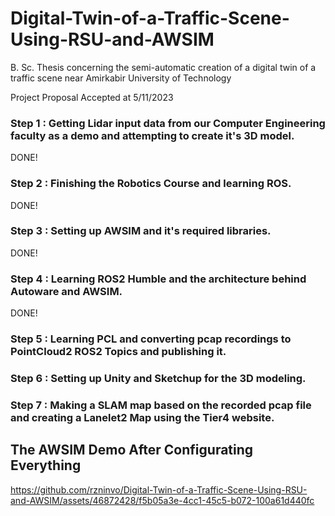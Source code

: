 # Digital-Twin-of-a-Traffic-Scene-Using-RSU-and-AWSIM
B. Sc. Thesis concerning the semi-automatic creation of a digital twin of a traffic scene near Amirkabir University of Technology

Project Proposal Accepted at 5/11/2023

### Step 1 : Getting Lidar input data from our Computer Engineering faculty as a demo and attempting to create it's 3D model.   
DONE!

### Step 2 : Finishing the Robotics Course and learning ROS.   
DONE!

### Step 3 : Setting up AWSIM and it's required libraries.   
DONE!   

### Step 4 : Learning ROS2 Humble and the architecture behind Autoware and AWSIM.
DONE!

### Step 5  : Learning PCL and converting pcap recordings to PointCloud2 ROS2 Topics and publishing it.

### Step 6 : Setting up Unity and Sketchup for the 3D modeling.

### Step 7 : Making a SLAM map based on the recorded pcap file and creating a Lanelet2 Map using the Tier4 website.


## The AWSIM Demo After Configurating Everything
https://github.com/rzninvo/Digital-Twin-of-a-Traffic-Scene-Using-RSU-and-AWSIM/assets/46872428/f5b05a3e-4cc1-45c5-b072-100a61d440fc
